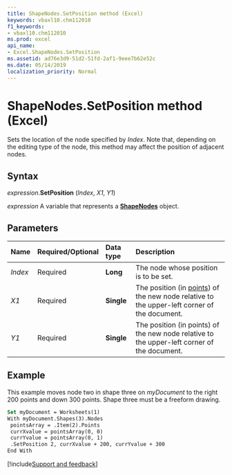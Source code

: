 ```yaml
---
title: ShapeNodes.SetPosition method (Excel)
keywords: vbaxl10.chm112010
f1_keywords:
- vbaxl10.chm112010
ms.prod: excel
api_name:
- Excel.ShapeNodes.SetPosition
ms.assetid: ad76e3d9-51d2-51fd-2af1-9eee7b62e52c
ms.date: 05/14/2019
localization_priority: Normal
---
```



# ShapeNodes.SetPosition method (Excel)

Sets the location of the node specified by _Index_. Note that, depending on the editing type of the node, this method may affect the position of adjacent nodes.


## Syntax

_expression_.**SetPosition** (_Index_, _X1_, _Y1_)

_expression_ A variable that represents a **[ShapeNodes](Excel.ShapeNodes.md)** object.


## Parameters

|Name|Required/Optional|Data type|Description|
|:-----|:-----|:-----|:-----|
| _Index_|Required| **Long**|The node whose position is to be set.|
| _X1_|Required| **Single**|The position (in [points](../language/glossary/vbe-glossary.md#point)) of the new node relative to the upper-left corner of the document.|
| _Y1_|Required| **Single**|The position (in points) of the new node relative to the upper-left corner of the document.|

## Example

This example moves node two in shape three on _myDocument_ to the right 200 points and down 300 points. Shape three must be a freeform drawing.

```vb
Set myDocument = Worksheets(1) 
With myDocument.Shapes(3).Nodes 
 pointsArray = .Item(2).Points 
 currXvalue = pointsArray(0, 0) 
 currYvalue = pointsArray(0, 1) 
 .SetPosition 2, currXvalue + 200, currYvalue + 300 
End With
```



[!include[Support and feedback](~/includes/feedback-boilerplate.md)]